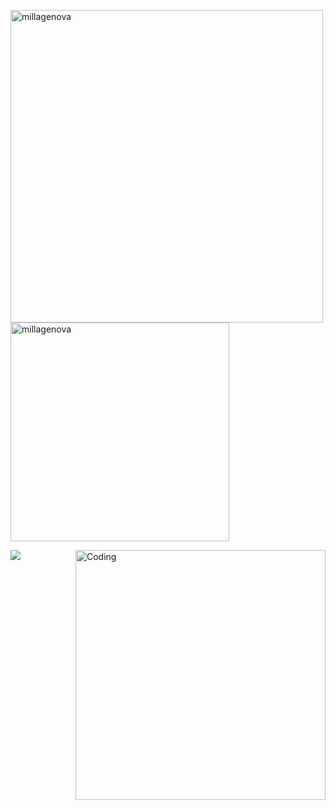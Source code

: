 <p>
   <img align="center" src="https://github-readme-streak-stats.herokuapp.com/?user=millagenova&" alt="millagenova" width="500"/>
     <img align="center" src="https://github-readme-stats.vercel.app/api/top-langs?username=millagenova&show_icons=true&locale=en&layout=compact" alt="millagenova" width="350" />
</p>

<p>
   <img align="left" src="https://github-readme-stats.vercel.app/api?username=MillaGenova&show_icons=true&hide_border=true&&count_private=true&include_all_commits=true" /> 
</p> 

<p>
 <img align="right" alt="Coding" width="400" src="https://i.pinimg.com/originals/fe/b6/b6/feb6b68d5ffc34b5f5f03f72b035f04e.gif" /> 
</p> 


